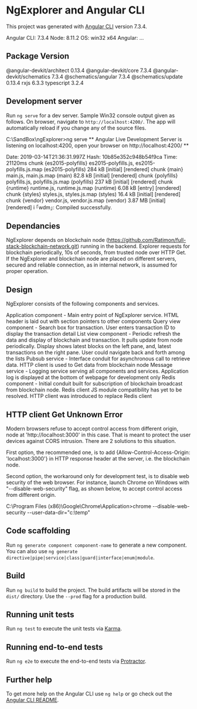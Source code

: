 # NgExplorer and Angular CLI

This project was generated with [Angular CLI](https://github.com/angular/angular-cli) version 7.3.4. 

Angular CLI: 7.3.4
Node: 8.11.2
OS: win32 x64
Angular:
...

Package                      Version
------------------------------------------------------
@angular-devkit/architect    0.13.4
@angular-devkit/core         7.3.4
@angular-devkit/schematics   7.3.4
@schematics/angular          7.3.4
@schematics/update           0.13.4
rxjs                         6.3.3
typescript                   3.2.4

## Development server

Run `ng serve` for a dev server. Sample Win32 console output given as follows. On browser, navigate to `http://localhost:4200/`. The app will automatically reload if you change any of the source files. 

C:\SandBox\ngExplorer>ng serve
** Angular Live Development Server is listening on localhost:4200, open your browser on http://localhost:4200/ **

Date: 2019-03-14T21:36:31.997Z
Hash: 10b85e352c948b54f9ca
Time: 21120ms
chunk {es2015-polyfills} es2015-polyfills.js, es2015-polyfills.js.map (es2015-polyfills) 284 kB [initial] [rendered]
chunk {main} main.js, main.js.map (main) 82.8 kB [initial] [rendered]
chunk {polyfills} polyfills.js, polyfills.js.map (polyfills) 237 kB [initial] [rendered]
chunk {runtime} runtime.js, runtime.js.map (runtime) 6.08 kB [entry] [rendered]
chunk {styles} styles.js, styles.js.map (styles) 16.4 kB [initial] [rendered]
chunk {vendor} vendor.js, vendor.js.map (vendor) 3.87 MB [initial] [rendered]
i ｢wdm｣: Compiled successfully.

## Dependancies

NgExplorer depends on blockchain node (https://github.com/Ratimon/full-stack-blockchain-network.git) running in the backend. Explorer requests for blockchain periodically, 10s of seconds, from trusted node over HTTP Get. If the NgExplorer and blockchain node are placed on different servers, secured and reliable connection, as in internal network, is assumed for proper operation. 

## Design

NgExplorer consists of the following components and services.

Application component - Main entry point of NgExplorer service. HTML header is laid out with section pointers to other components
Query view component - Search box for transaction. User enters transaction ID to display the transaction detail
List view component - Periodic refresh the data and display of blockchain and transaction. It pulls update from node periodically. Display shows latest blocks on the left pane, and, latest transactions on the right pane. User could navigate back and forth among the lists
Pubsub service - Interface conduit for asynchronous call to retrieve data. HTTP client is used to Get data from blockchain node
Message service - Logging service serving all components and services. Application log is displayed at the bottom of webpage for development only
Redis component - Initial conduit built for subscription of blockchain broadcast from blockchain node. Redis client JS module compatibility has yet to be resolved. HTTP client was introduced to replace Redis client

## HTTP client Get Unknown Error

Modern browsers refuse to accept control access from different origin, node at 'http://localhost:3000' in this case. That is meant to protect the user devices against CORS intrusion. There are 2 solutions to this situation.

First option, the recommended one, is to add {Allow-Control-Access-Origin: 'localhost:3000'} in HTTP response header at the server, i.e. the blockchain node.  

Second option, the workaround only for development test, is to disable web security of the web browser. For instance, launch Chrome on Windows with "--disable-web-security" flag, as shown below, to accept control access from different origin.

C:\Program Files (x86)\Google\Chrome\Application>chrome --disable-web-security --user-data-dir="c:\temp"

## Code scaffolding

Run `ng generate component component-name` to generate a new component. You can also use `ng generate directive|pipe|service|class|guard|interface|enum|module`.

## Build

Run `ng build` to build the project. The build artifacts will be stored in the `dist/` directory. Use the `--prod` flag for a production build.

## Running unit tests

Run `ng test` to execute the unit tests via [Karma](https://karma-runner.github.io).

## Running end-to-end tests

Run `ng e2e` to execute the end-to-end tests via [Protractor](http://www.protractortest.org/).

## Further help

To get more help on the Angular CLI use `ng help` or go check out the [Angular CLI README](https://github.com/angular/angular-cli/blob/master/README.md).
